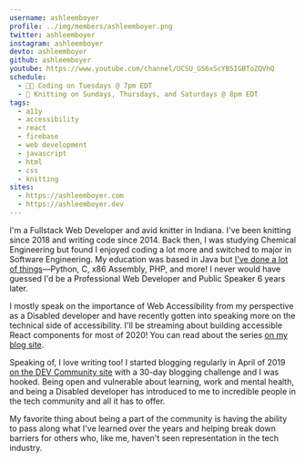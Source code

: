 ```yaml
---
username: ashleemboyer
profile: ../img/members/ashleemboyer.png
twitter: ashleemboyer
instagram: ashleemboyer
devto: ashleemboyer
github: ashleemboyer
youtube: https://www.youtube.com/channel/UCSU_GS6xScYB5IGBToZQVhQ
schedule:
  - 👩‍💻 Coding on Tuesdays @ 7pm EDT
  - 🧶 Knitting on Sundays, Thursdays, and Saturdays @ 8pm EDT
tags:
  - a11y
  - accessibility
  - react
  - firebase
  - web development
  - javascript
  - html
  - css
  - knitting
sites:
  - https://ashleemboyer.com
  - https://ashleemboyer.dev
---
```


I'm a Fullstack Web Developer and avid knitter in Indiana. I've been knitting since 2018 and writing code since 2014. Back then, I was studying Chemical Engineering but found I enjoyed coding a lot more and switched to major in Software Engineering. My education was based in Java but [I've done a lot of things](https://twitter.com/ashleemboyer/status/1229081000887619584)&mdash;Python, C, x86 Assembly, PHP, and more! I never would have guessed I'd be a Professional Web Developer and Public Speaker 6 years later.

I mostly speak on the importance of Web Accessibility from my perspective as a Disabled developer and have recently gotten into speaking more on the technical side of accessibility. I'll be streaming about building accessible React components for most of 2020! You can read about the series [on my blog site](https://ashleemboyer.com/build-an-accessible-react-component-the-live-series).

Speaking of, I love writing too! I started blogging regularly in April of 2019 [on the DEV Community site](https://dev.to/ashleemboyer) with a 30-day blogging challenge and I was hooked. Being open and vulnerable about learning, work and mental health, and being a Disabled developer has introduced to me to incredible people in the tech community and all it has to offer.

My favorite thing about being a part of the community is having the ability to pass along what I've learned over the years and helping break down barriers for others who, like me, haven't seen representation in the tech industry.
